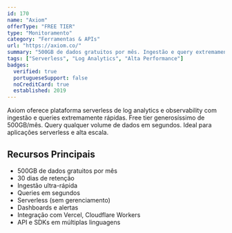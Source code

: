 ```yaml
---
id: 170
name: "Axiom"
offerType: "FREE TIER"
type: "Monitoramento"
category: "Ferramentas & APIs"
url: "https://axiom.co/"
summary: "500GB de dados gratuitos por mês. Ingestão e query extremamente rápidos. Serverless."
tags: ["Serverless", "Log Analytics", "Alta Performance"]
badges:
  verified: true
  portugueseSupport: false
  noCreditCard: true
  established: 2019
---
```


Axiom oferece plataforma serverless de log analytics e observability com ingestão e queries extremamente rápidas. Free tier generosíssimo de 500GB/mês. Query qualquer volume de dados em segundos. Ideal para aplicações serverless e alta escala.

## Recursos Principais

- 500GB de dados gratuitos por mês
- 30 dias de retenção
- Ingestão ultra-rápida
- Queries em segundos
- Serverless (sem gerenciamento)
- Dashboards e alertas
- Integração com Vercel, Cloudflare Workers
- API e SDKs em múltiplas linguagens

